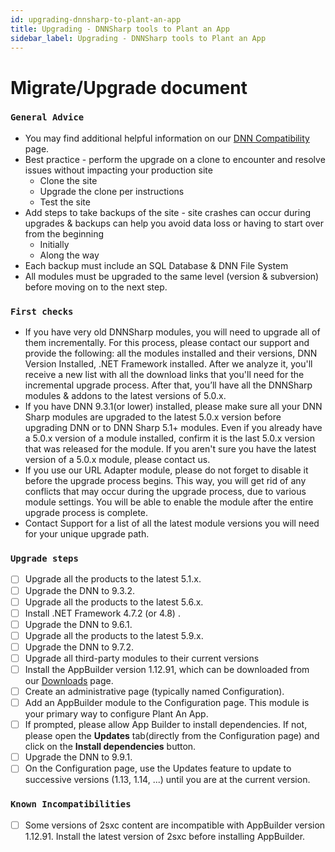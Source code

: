 ```yaml
---
id: upgrading-dnnsharp-to-plant-an-app
title: Upgrading - DNNSharp tools to Plant an App
sidebar_label: Upgrading - DNNSharp tools to Plant an App
---
```


# Migrate/Upgrade document

### `General Advice`

* You may find additional helpful information on our [DNN Compatibility](/important-notes/dnn-compatibility.md) page.
* Best practice - perform the upgrade on a clone to encounter and resolve issues without impacting your production site
    * Clone the site
    * Upgrade the clone per instructions
    * Test the site
* Add steps to take backups of the site - site crashes can occur during upgrades & backups can help you avoid data loss or having to start over from the beginning
    * Initially
    * Along the way
* Each backup must include an SQL Database & DNN File System
* All modules must be upgraded to the same level (version & subversion) before moving on to the next step.

### `First checks`

* If you have very old DNNSharp modules, you will need to upgrade all of them
    incrementally. For this process, please contact our support and provide the following:
    all the modules installed and their versions, DNN Version Installed, .NET Framework
    installed. After we analyze it, you'll receive a new list with all the download links
    that you'll need for the incremental upgrade process. After that, you’ll have all the
    DNNSharp modules & addons to the latest versions of 5.0.x.
* If you have DNN 9.3.1(or lower) installed, please make sure all your DNN Sharp
    modules are upgraded to the latest 5.0.x version before upgrading DNN or to DNN
    Sharp 5.1+ modules. Even if you already have a 5.0.x version of a module installed,
    confirm it is the last 5.0.x version that was released for the module. If you aren't sure
    you have the latest version of a 5.0.x module, please contact us.
* If you use our URL Adapter module, please do not forget to disable it before the
    upgrade process begins. This way, you will get rid of any conflicts that may occur
    during the upgrade process, due to various module settings. You will be able to
    enable the module after the entire upgrade process is complete.
* Contact Support for a list of all the latest module versions you will need for your unique upgrade path.

### `Upgrade steps`

* [ ] Upgrade all the products to the latest 5.1.x.
* [ ] Upgrade the DNN to 9.3.2.
* [ ] Upgrade all the products to the latest 5.6.x.
* [ ] Install .NET Framework 4.7.2 (or 4.8) .
* [ ] Upgrade the DNN to 9.6.1.
* [ ] Upgrade all the products to the latest 5.9.x.
* [ ] Upgrade the DNN to 9.7.2.
* [ ] Upgrade all third-party modules to their current versions
* [ ] Install the AppBuilder version 1.12.91, which can be downloaded from our [Downloads](https://console.plantanapp.com/Downloads) page.
* [ ] Create an administrative page (typically named Configuration).
* [ ] Add an AppBuilder module to the Configuration page. This module is your primary way to configure Plant An App.
* [ ] If prompted, please allow App Builder to install dependencies. If not, please open the **Updates** tab(directly from the Configuration page) and click on the **Install dependencies** button. 
* [ ] Upgrade the DNN to 9.9.1.
* [ ] On the Configuration page, use the Updates feature to update to successive versions (1.13, 1.14, ...) until you are at the current version.

### `Known Incompatibilities`

* [ ] Some versions of 2sxc content are incompatible with AppBuilder version 1.12.91. Install the latest version of 2sxc before installing AppBuilder.